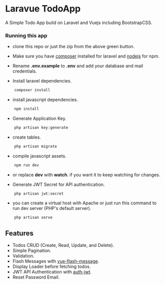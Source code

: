 # Laravue TodoApp
A Simple Todo App build on Laravel and Vuejs including BootstrapCSS.

### Running this app
- clone this repo or just the zip from the above green button.

- Make sure you have [composer](https://getcomposer.org/) installed for laravel and [nodejs](https://nodejs.org/en/) for npm.

- Rename **.env.example** to **.env** and add your database and mail credentials.

- Install laravel dependencies.
```bash
    composer install
```

- install javascript dependencies.
```bash
    npm install
```

- Generate Application Key.
```bash
    php artisan key:generate
```

- create tables.
```bash
	php artisan migrate
```

- compile javascript assets.
```bash
    npm run dev
```

- or replace **dev** with **watch**. if you want it to keep watching for changes.

- Generate JWT Secret for API authentication.
```bash
    php artisan jwt:secret
```

- you can create a virtual host with Apache or just run this command to run dev server (PHP's default server).
```bash
    php artisan serve
```

## Features
- Todos CRUD (Create, Read, Update, and Delete).
- Simple Pagination.
- Validation.
- Flash Messages with [vue-flash-message](https://github.com/keen-on-design/vue-flash-message).
- Display Loader before fetching todos.
- JWT API Authentication with [auth-jwt](https://github.com/tymondesigns/jwt-auth).
- Reset Password Email.
